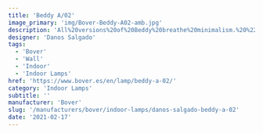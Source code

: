```yaml
---
title: 'Beddy A/02'
image_primary: 'img/Bover-Beddy-A02-amb.jpg'
description: 'All%20versions%20of%20Beddy%20breathe%20minimalism.%20%22Japanese%20cabinetmakers%20are%20unique.%20Its%20maximum%20simplicity%20is%20the%20result%20of%20great%20effort.%20Simplify%2C%20simplify%20and%20simplify%2C%20until%20you%20reach%20a%20simple%20line%22%2C%20points%20out%20the%20author.%20That%2C%20plus%20the%20100%25%A0%20rationalist%20philosophy%20of%20the%20author%2C%20results%20in%20a%20lamp%20where%20nothing%20is%20free.%20Every%20little%20detail%20of%20its%20geometry%20is%20the%20answer%20to%20a%20specific%20need.%20Light%2C%20versatile%20and%20fresh.%20Perfect%20for%20minimalist%20spaces.'
designer: 'Danos Salgado'
tags:
  - 'Bover'
  - 'Wall'
  - 'Indoor'
  - 'Indoor Lamps'
href: 'https://www.bover.es/en/lamp/beddy-a-02/'
category: 'Indoor Lamps'
subtitle: ''
manufacturer: 'Bover'
slug: '/manufacturers/bover/indoor-lamps/danos-salgado-beddy-a-02'
date: '2021-02-17'
---
```

